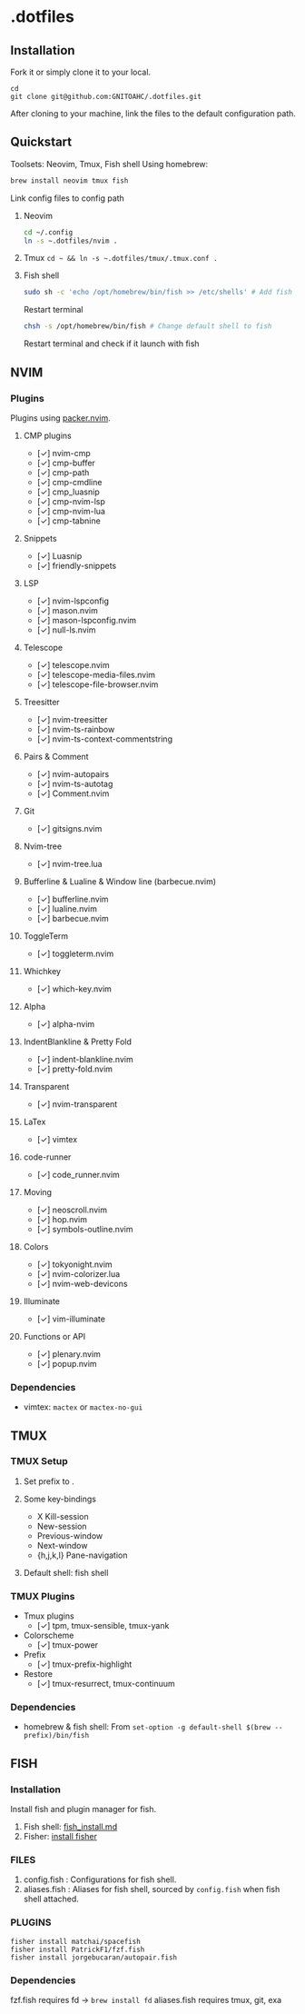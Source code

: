 # .dotfiles

## Installation

Fork it or simply clone it to your local.

```
cd
git clone git@github.com:GNITOAHC/.dotfiles.git
```

After cloning to your machine, link the files to the default configuration path.

## Quickstart

Toolsets: Neovim, Tmux, Fish shell
Using homebrew:

```sh
brew install neovim tmux fish
```

Link config files to config path

1. Neovim

   ```sh
   cd ~/.config
   ln -s ~.dotfiles/nvim .
   ```

2. Tmux
   `cd ~ && ln -s ~.dotfiles/tmux/.tmux.conf .`

3. Fish shell
   ```sh
   sudo sh -c 'echo /opt/homebrew/bin/fish >> /etc/shells' # Add fish to known shells
   ```
   Restart terminal
   ```sh
   chsh -s /opt/homebrew/bin/fish # Change default shell to fish
   ```
   Restart terminal and check if it launch with fish

## NVIM

### Plugins

Plugins using [packer.nvim](https://github.com/wbthomason/packer.nvim).

1. CMP plugins

   - [✓] nvim-cmp
   - [✓] cmp-buffer
   - [✓] cmp-path
   - [✓] cmp-cmdline
   - [✓] cmp_luasnip
   - [✓] cmp-nvim-lsp
   - [✓] cmp-nvim-lua
   - [✓] cmp-tabnine

2. Snippets

   - [✓] Luasnip
   - [✓] friendly-snippets

3. LSP

   - [✓] nvim-lspconfig
   - [✓] mason.nvim
   - [✓] mason-lspconfig.nvim
   - [✓] null-ls.nvim

4. Telescope

   - [✓] telescope.nvim
   - [✓] telescope-media-files.nvim
   - [✓] telescope-file-browser.nvim

5. Treesitter

   - [✓] nvim-treesitter
   - [✓] nvim-ts-rainbow
   - [✓] nvim-ts-context-commentstring

6. Pairs & Comment

   - [✓] nvim-autopairs
   - [✓] nvim-ts-autotag
   - [✓] Comment.nvim

7. Git

   - [✓] gitsigns.nvim

8. Nvim-tree

   - [✓] nvim-tree.lua

9. Bufferline & Lualine & Window line (barbecue.nvim)

   - [✓] bufferline.nvim
   - [✓] lualine.nvim
   - [✓] barbecue.nvim

10. ToggleTerm

    - [✓] toggleterm.nvim

11. Whichkey

    - [✓] which-key.nvim

12. Alpha

    - [✓] alpha-nvim

13. IndentBlankline & Pretty Fold

    - [✓] indent-blankline.nvim
    - [✓] pretty-fold.nvim

14. Transparent

    - [✓] nvim-transparent

15. LaTex

    - [✓] vimtex

16. code-runner

    - [✓] code_runner.nvim

17. Moving

    - [✓] neoscroll.nvim
    - [✓] hop.nvim
    - [✓] symbols-outline.nvim

18. Colors

    - [✓] tokyonight.nvim
    - [✓] nvim-colorizer.lua
    - [✓] nvim-web-devicons

19. Illuminate

    - [✓] vim-illuminate

20. Functions or API
    - [✓] plenary.nvim
    - [✓] popup.nvim

### Dependencies

- vimtex: `mactex` or `mactex-no-gui`

## TMUX

### TMUX Setup

1. Set prefix to <C-a>.

2. Some key-bindings

   - <prefix>X Kill-session
   - <prefix><C-c> New-session
   - <prefix><C-h> Previous-window
   - <prefix><C-l> Next-window
   - <prefix>{h,j,k,l} Pane-navigation

3. Default shell: fish shell

### TMUX Plugins

- Tmux plugins
  - [✓] tpm, tmux-sensible, tmux-yank
- Colorscheme
  - [✓] tmux-power
- Prefix
  - [✓] tmux-prefix-highlight
- Restore
  - [✓] tmux-resurrect, tmux-continuum

### Dependencies

- homebrew & fish shell: From `set-option -g default-shell $(brew --prefix)/bin/fish`

## FISH

### Installation

Install fish and plugin manager for fish.

1. Fish shell: [fish_install.md](https://gist.github.com/gagarine/cf3f65f9be6aa0e105b184376f765262)
2. Fisher: [install fisher](https://github.com/jorgebucaran/fisher)

### FILES

1. config.fish : Configurations for fish shell.
2. aliases.fish : Aliases for fish shell, sourced by `config.fish` when fish shell attached.

### PLUGINS

```shell
fisher install matchai/spacefish
fisher install PatrickF1/fzf.fish
fisher install jorgebucaran/autopair.fish
```

### Dependencies

fzf.fish requires fd -> `brew install fd`
aliases.fish requires tmux, git, exa
